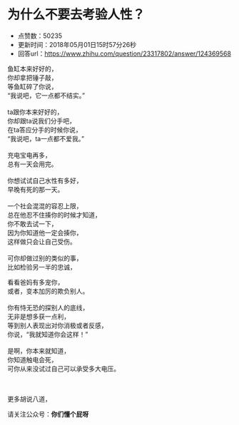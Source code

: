 # 为什么不要去考验人性？
- 点赞数：50235
- 更新时间：2018年05月01日15时57分26秒
- 回答url：https://www.zhihu.com/question/23317802/answer/124369568
<body>
 <p data-pid="MUPSx6Qv">鱼缸本来好好的，<br>
  你却拿把锤子敲，<br>
  等鱼缸碎了你说，<br>
  “我说吧，它一点都不结实。”<br><br>
  ta跟你本来好好的，<br>
  你却跟ta说我们分手吧，<br>
  在ta答应分手的时候你说，<br>
  “我说吧，ta一点都不爱我。”<br><br>
  充电宝电再多，<br>
  总有一天会用完。<br><br>
  你想试试自己水性有多好，<br>
  早晚有死的那一天。<br><br>
  一个社会混混的容忍上限，<br>
  总在他忍不住揍你的时候才知道，<br>
  你不敢去试一下，<br>
  因为你知道他一定会揍你，<br>
  这样做只会让自己受伤。<br><br>
  可你却做过别的类似的事，<br>
  比如检验另一半的忠诚，</p>
 <p data-pid="e_cu9o_N">看看爸妈有多宠你，<br>
  或者，变本加厉的欺负别人。<br><br>
  你有恃无恐的探别人的底线，<br>
  无非是想多获一点利，<br>
  等到别人表现出对你消极或者反感，<br>
  你说，“我就知道你会这样！”<br><br>
  是啊，你本来就知道，<br>
  你知道触电会死，<br>
  可你从来没试过自己可以承受多大电压。<br><br><br></p>
 <p data-pid="WHlnFD_P">更多胡说八道，</p>
 <p data-pid="3jL28LUZ">请关注公众号：<b>你们懂个屁呀</b></p>
</body>
